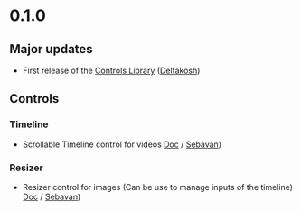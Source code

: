 # 0.1.0

## Major updates
- First release of the [Controls Library](https://doc.babylonjs.com/features/controls) ([Deltakosh](https://github.com/deltakosh/))

## Controls

### Timeline
- Scrollable Timeline control for videos [Doc](https://doc.babylonjs.com/features/timeline) / [Sebavan](https://github.com/sebavan/))

### Resizer
- Resizer control for images (Can be use to manage inputs of the timeline) [Doc](https://doc.babylonjs.com/features/resizer) / [Sebavan](https://github.com/sebavan/))